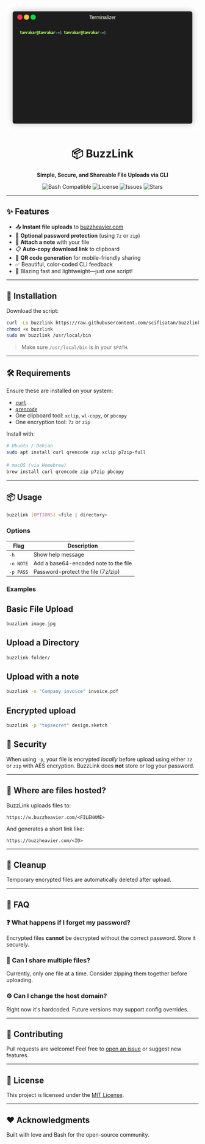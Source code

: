 <div align="center">
    <img src="./buzzlink.gif" alt="buzzlink demo" />
</div>

<h1 align="center">📦 BuzzLink</h1>
<p align="center"><strong>Simple, Secure, and Shareable File Uploads via CLI</strong></p>

<p align="center">
  <img src="https://img.shields.io/badge/bash-compatible-green?style=flat-square" alt="Bash Compatible" />
  <img src="https://img.shields.io/badge/license-MIT-blue?style=flat-square" alt="License" />
  <img src="https://img.shields.io/github/issues/scifisatan/buzzlink?style=flat-square" alt="Issues" />
  <img src="https://img.shields.io/github/stars/scifisatan/buzzlink?style=flat-square" alt="Stars" />
</p>

---

## ✨ Features

- 📤 **Instant file uploads** to [buzzheavier.com](https://buzzheavier.com)
- 🔐 **Optional password protection** (using `7z` or `zip`)
- 📝 **Attach a note** with your file
- 📋 **Auto-copy download link** to clipboard
- 📱 **QR code generation** for mobile-friendly sharing
- ✅ Beautiful, color-coded CLI feedback
- 💨 Blazing fast and lightweight—just one script!

---

## 🚀 Installation

Download the script:

```bash
curl -Lo buzzlink https://raw.githubusercontent.com/scifisatan/buzzlink/main/buzzlink.sh
chmod +x buzzlink
sudo mv buzzlink /usr/local/bin

````
> Make sure `/usr/local/bin` is in your `$PATH`.
---

## 🛠 Requirements

Ensure these are installed on your system:

* [`curl`](https://curl.se/)
* [`qrencode`](https://fukuchi.org/works/qrencode/)
* One clipboard tool: `xclip`, `wl-copy`, or `pbcopy`
* One encryption tool: `7z` or `zip`

Install with:

```bash
# Ubuntu / Debian
sudo apt install curl qrencode zip xclip p7zip-full

# macOS (via Homebrew)
brew install curl qrencode zip p7zip pbcopy
```

---

## 📦 Usage

```bash
buzzlink [OPTIONS] <file | directory>
```

### Options

| Flag      | Description                           |
| --------- | --------------------------------------|
| `-h`      | Show help message                     |
| `-n NOTE` | Add a base64-encoded note to the file |
| `-p PASS` | Password-protect the file (7z/zip)    |

### Examples

## Basic File Upload

```bash
buzzlink image.jpg
```

## Upload a Directory
```bash
buzzlink folder/
```

## Upload with a note
```bash
buzzlink -n "Company invoice" invoice.pdf
```

## Encrypted upload
```bash
buzzlink -p "topsecret" design.sketch
```

## 🔐 Security

When using `-p`, your file is encrypted *locally* before upload using either `7z` or `zip` with AES encryption. BuzzLink does **not** store or log your password.

---

## 📁 Where are files hosted?

BuzzLink uploads files to:

```
https://w.buzzheavier.com/<FILENAME>
```

And generates a short link like:

```
https://buzzheavier.com/<ID>
```

---

## 🧹 Cleanup

Temporary encrypted files are automatically deleted after upload.

---

## 🙋 FAQ

### ❓ What happens if I forget my password?

Encrypted files **cannot** be decrypted without the correct password. Store it securely.

### 📂 Can I share multiple files?

Currently, only one file at a time. Consider zipping them together before uploading.

### ⚙️ Can I change the host domain?

Right now it's hardcoded. Future versions may support config overrides.

---

## 📣 Contributing

Pull requests are welcome! Feel free to [open an issue](https://github.com/yourusername/buzzlink/issues) or suggest new features.

---

## 📄 License

This project is licensed under the [MIT License](LICENSE).

---

## ❤️ Acknowledgments

Built with love and Bash for the open-source community.
